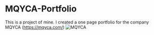 # MQYCA-Portfolio
This is a project of mine. I created a one page portfolio for the company MQYCA (https://mqyca.com/)
![MQYCA](https://github.com/sifullahrakin/MQYCA-Portfolio/assets/92685144/59964a3e-ba89-4d32-acc1-a75f36ffebcd)

